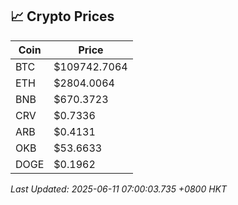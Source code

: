 ## 📈 Crypto Prices

| Coin | Price |
| ---- | ----- |
| BTC | $109742.7064 |
| ETH | $2804.0064 |
| BNB | $670.3723 |
| CRV | $0.7336 |
| ARB | $0.4131 |
| OKB | $53.6633 |
| DOGE | $0.1962 |

_Last Updated: 2025-06-11 07:00:03.735 +0800 HKT_